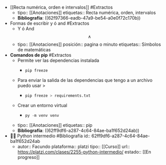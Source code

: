 - [[Recta numérica, orden e intervalos]] #Extractos
	- tipo:: [[Anotaciones]]
	  etiquetas:: Recta numérica, orden, intervalos
	- **Bibliografía**: ((62f97366-eadb-47a9-be54-a0e0f72c170b))
- Formas de escribir y ó and #Extractos
	- Y ó And $$\wedge$$
	- tipo:: [[Anotaciones]]
	  posición:: pagina o minuto
	  etiquetas:: Símbolos de matemáticas
- **Comandos de pip** #Extractos
	- Permite ver las dependencias instalada
		- ```python
		  pip freeze
		  ```
	- Para enviar la salida de las dependencias que tengo a un archivo puedo usar >
		- ```python
		  pip freeze > requirements.txt
		  ```
	- Crear un entorno virtual
		- ```python
		  py -m venv venv
		  ```
	- tipo:: [[Anotaciones]]
	  etiquetas:: pip
	- **Bibliografía**: ((62ff9df6-a287-4c64-84ae-ba1f652d24ab))
- 👨‍🏫 Python intermedio #Bibliografía
  id:: 62ff9df6-a287-4c64-84ae-ba1f652d24ab
	- autor:: Facundo
	  plataforma:: platzi
	  tipo:: [[Curso]]
	  url:: https://platzi.com/clases/2255-python-intermedio/
	  estado:: [[En progreso]]